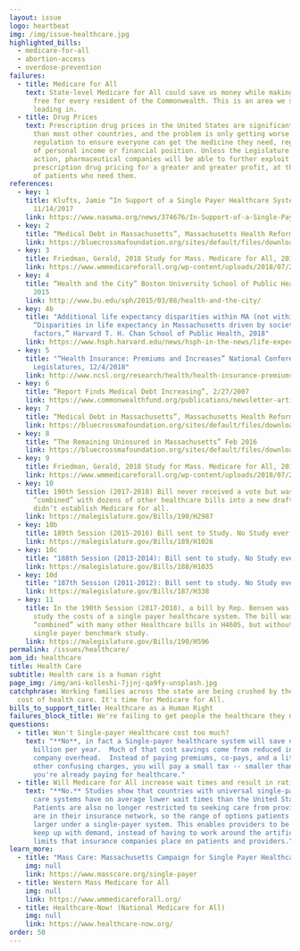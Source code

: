 ```yaml
---
layout: issue
logo: heartbeat
img: /img/issue-healthcare.jpg
highlighted_bills:
  - medicare-for-all
  - abortion-access
  - overdose-prevention
failures:
  - title: Medicare for All
    text: State-level Medicare for All could save us money while making healthcare
      free for every resident of the Commonwealth. This is an area we should be
      leading in.
  - title: Drug Prices
    text: Prescription drug prices in the United States are significantly higher
      than most other countries, and the problem is only getting worse. We need
      regulation to ensure everyone can get the medicine they need, regardless
      of personal income or financial position. Unless the Legislature takes
      action, pharmaceutical companies will be able to further exploit
      prescription drug pricing for a greater and greater profit, at the expense
      of patients who need them.
references:
  - key: 1
    title: Klufts, Jamie “In Support of a Single Payer Healthcare System”, NASW-MA,
      11/14/2017
    link: https://www.naswma.org/news/374676/In-Support-of-a-Single-Payer-Health-Care-System.htm
  - key: 2
    title: “Medical Debt in Massachusetts”, Massachusetts Health Reform Survey, 2012
    link: https://bluecrossmafoundation.org/sites/default/files/download/publication/MHRS-2012_debt_infographic.pdf
  - key: 3
    title: Friedman, Gerald, 2018 Study for Mass. Medicare for All, 2018
    link: https://www.wmmedicareforall.org/wp-content/uploads/2018/07/2019-DATA-final-Friedman.pdf
  - key: 4
    title: “Health and the City” Boston University School of Public Health, March 8,
      2015
    link: http://www.bu.edu/sph/2015/03/08/health-and-the-city/
  - key: 4b
    title: "Additional life expectancy disparities within MA (not within Boston):
      “Disparities in life expectancy in Massachusetts driven by societal
      factors,” Harvard T. H. Chan School of Public Health, 2018"
    link: https://www.hsph.harvard.edu/news/hsph-in-the-news/life-expectancy-disparities-massachusetts-societal-factors/
  - key: 5
    title: "“Health Insurance: Premiums and Increases” National Conference of State
      Legislatures, 12/4/2018"
    link: http://www.ncsl.org/research/health/health-insurance-premiums.aspx
  - key: 6
    title: “Report Finds Medical Debt Increasing”, 2/27/2007
    link: https://www.commonwealthfund.org/publications/newsletter-article/report-finds-medical-debt-increasing
  - key: 7
    title: “Medical Debt in Massachusetts”, Massachusetts Health Reform Survey, 2012
    link: https://bluecrossmafoundation.org/sites/default/files/download/publication/MHRS-2012_debt_infographic.pdf
  - key: 8
    title: “The Remaining Uninsured in Massachusetts” Feb 2016
    link: https://bluecrossmafoundation.org/sites/default/files/download/publication/Remaining_Uninsured_Final.pdf
  - key: 9
    title: Friedman, Gerald, 2018 Study for Mass. Medicare for All, 2018
    link: https://www.wmmedicareforall.org/wp-content/uploads/2018/07/2019-DATA-final-Friedman.pdf
  - key: 10
    title: 190th Session (2017-2018) Bill never received a vote but was instead
      “combined” with dozens of other healthcare bills into a new draft which
      didn’t establish Medicare for all.
    link: https://malegislature.gov/Bills/190/H2987
  - key: 10b
    title: 189th Session (2015-2016) Bill sent to Study. No Study ever conducted
    link: https://malegislature.gov/Bills/189/H1026
  - key: 10c
    title: "188th Session (2013-2014): Bill sent to study. No Study ever conducted"
    link: https://malegislature.gov/Bills/188/H1035
  - key: 10d
    title: "187th Session (2011-2012): Bill sent to study. No Study ever conducted"
    link: https://malegislature.gov/Bills/187/H338
  - key: 11
    title: In the 190th Session (2017-2018), a bill by Rep. Bensen was introduced to
      study the costs of a single payer healthcare system. The bill was
      “combined” with many other Healthcare bills in H4605, but without the
      single payer benchmark study.
    link: https://malegislature.gov/Bills/190/H596
permalink: /issues/healthcare/
aom_id: healthcare
title: Health Care
subtitle: Health care is a human right
page_img: /img/ani-kolleshi-7jjnj-qa9fy-unsplash.jpg
catchphrase: Working families across the state are being crushed by the rising
  cost of health care. It's time for Medicare for All.
bills_to_support_title: Healthcare as a Human Right
failures_block_title: We're failing to get people the healthcare they need
questions:
  - title: Won't Single-payer Healthcare cost too much?
    text: "**No**, in fact a Single-payer healthcare system will save up to $21
      billion per year.  Much of that cost savings come from reduced insurance
      company overhead.  Instead of paying premiums, co-pays, and a litany of
      other confusing charges, you will pay a small tax -- smaller than what
      you're already paying for healthcare."
  - title: Will Medicare for All increase wait times and result in rationing care?
    text: "**No.** Studies show that countries with universal single-payer health
      care systems have on average lower wait times than the United States.
      Patients are also no longer restricted to seeking care from providers that
      are in their insurance network, so the range of options patients enjoy are
      larger under a single-payer system. This enables providers to be able to
      keep up with demand, instead of having to work around the artificial
      limits that insurance companies place on patients and providers."
learn_more:
  - title: "Mass Care: Massachusetts Campaign for Single Payer Healthcare"
    img: null
    link: https://www.masscare.org/single-payer
  - title: Western Mass Medicare for All
    img: null
    link: https://www.wmmedicareforall.org/
  - title: Healthcare-Now! (National Medicare for All)
    img: null
    link: https://www.healthcare-now.org/
order: 50
---
```

